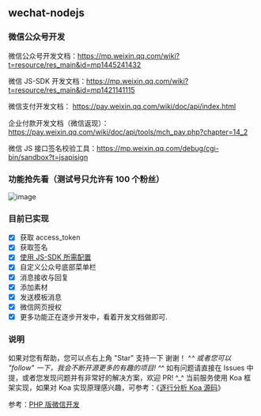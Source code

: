 ## wechat-nodejs

### 微信公众号开发

微信公众号开发文档：https://mp.weixin.qq.com/wiki?t=resource/res_main&id=mp1445241432

微信 JS-SDK 开发文档：https://mp.weixin.qq.com/wiki?t=resource/res_main&id=mp1421141115

微信支付开发文档： https://pay.weixin.qq.com/wiki/doc/api/index.html

企业付款开发文档（微信返现）：https://pay.weixin.qq.com/wiki/doc/api/tools/mch_pay.php?chapter=14_2

微信 JS 接口签名校验工具：https://mp.weixin.qq.com/debug/cgi-bin/sandbox?t=jsapisign

### 功能抢先看（测试号只允许有 100 个粉丝）

![image](https://github.com/zymfe/wx-public/raw/master/qrcode.png)

### 目前已实现

- [x] 获取 access_token
- [x] 获取签名
- [x] [使用 JS-SDK 所需配置](https://github.com/zymfe/VueNode/blob/dev/fe/src/libs/wx/index.ts)
- [x] 自定义公众号底部菜单栏
- [x] 消息接收与回复
- [x] 添加素材
- [x] 发送模板消息
- [x] 微信网页授权
- [x] 更多功能正在逐步开发中，看着开发文档做即可.

### 说明

如果对您有帮助，您可以点右上角 "Star" 支持一下 谢谢！ ^_^
或者您可以 "follow" 一下，我会不断开源更多的有趣的项目! ^_^
如有问题请直接在 Issues 中提，或者您发现问题并有非常好的解决方案，欢迎 PR! ^\_^
当前服务使用 Koa 框架实现，如果对 Koa 实现原理感兴趣，可参考：《[逐行分析 Koa 源码](https://github.com/zymfe/notebook/tree/master/Node.js/Koa)》

参考：[PHP 版微信开发](https://github.com/zymfe/wechat-php)
